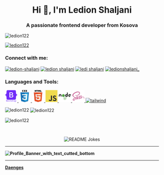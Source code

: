   <h1 align="center">Hi 👋, I'm Ledion Shaljani</h1> <h3 align="center">A passionate frontend developer from Kosova</h3> <p align="left"> <img src="https://komarev.com/ghpvc/?username=ledion122&label=Profile%20views&color=0e75b6&style=flat" alt="ledion122" /> </p> <p align="left"> <a href="https://github.com/ryo-ma/github-profile-trophy"><img src="https://github-profile-trophy.vercel.app/?username=ledion122" alt="ledion122" /></a> </p> <h3 align="left">Connect with me:</h3> <p align="left"> <a href="https://codepen.io/ledion-shaljani" target="blank"><img align="center" src="https://raw.githubusercontent.com/rahuldkjain/github-profile-readme-generator/master/src/images/icons/Social/codepen.svg" alt="ledion-shaljani" height="30" width="40" /></a> <a href="https://linkedin.com/in/ledion shaljani" target="blank"><img align="center" src="https://raw.githubusercontent.com/rahuldkjain/github-profile-readme-generator/master/src/images/icons/Social/linked-in-alt.svg" alt="ledion shaljani" height="30" width="40" /></a> <a href="https://fb.com/ledi shaljani" target="blank"><img align="center" src="https://raw.githubusercontent.com/rahuldkjain/github-profile-readme-generator/master/src/images/icons/Social/facebook.svg" alt="ledi shaljani" height="30" width="40" /></a> <a href="https://instagram.com/ledionshaljani_" target="blank"><img align="center" src="https://raw.githubusercontent.com/rahuldkjain/github-profile-readme-generator/master/src/images/icons/Social/instagram.svg" alt="ledionshaljani_" height="30" width="40" /></a> </p> <h3 align="left">Languages and Tools:</h3> <p align="left"> <a href="https://getbootstrap.com" target="_blank" rel="noreferrer"> <img src="https://raw.githubusercontent.com/devicons/devicon/master/icons/bootstrap/bootstrap-plain-wordmark.svg" alt="bootstrap" width="40" height="40"/> </a> <a href="https://www.w3schools.com/css/" target="_blank" rel="noreferrer"> <img src="https://raw.githubusercontent.com/devicons/devicon/master/icons/css3/css3-original-wordmark.svg" alt="css3" width="40" height="40"/> </a> <a href="https://www.w3.org/html/" target="_blank" rel="noreferrer"> <img src="https://raw.githubusercontent.com/devicons/devicon/master/icons/html5/html5-original-wordmark.svg" alt="html5" width="40" height="40"/> </a> <a href="https://developer.mozilla.org/en-US/docs/Web/JavaScript" target="_blank" rel="noreferrer"> <img src="https://raw.githubusercontent.com/devicons/devicon/master/icons/javascript/javascript-original.svg" alt="javascript" width="40" height="40"/> </a> <a href="https://nodejs.org" target="_blank" rel="noreferrer"> <img src="https://raw.githubusercontent.com/devicons/devicon/master/icons/nodejs/nodejs-original-wordmark.svg" alt="nodejs" width="40" height="40"/> </a> <a href="https://sass-lang.com" target="_blank" rel="noreferrer"> <img src="https://raw.githubusercontent.com/devicons/devicon/master/icons/sass/sass-original.svg" alt="sass" width="40" height="40"/> </a> <a href="https://tailwindcss.com/" target="_blank" rel="noreferrer"> <img src="https://www.vectorlogo.zone/logos/tailwindcss/tailwindcss-icon.svg" alt="tailwind" width="40" height="40"/> </a> </p> <p><img align="left" src="https://github-readme-stats.vercel.app/api/top-langs?username=ledion122&show_icons=true&locale=en&layout=compact" alt="ledion122" /></p> <p>&nbsp;<img align="center" src="https://github-readme-stats.vercel.app/api?username=ledion122&show_icons=true&locale=en" alt="ledion122" /></p> <p><img align="center" src="https://github-readme-streak-stats.herokuapp.com/?user=ledion122&" alt="ledion122" /></p>
<br>
<p align="center">  <img src="https://readme-jokes.vercel.app/api?theme=dracula&amp;borderColor=white" alt="README Jokes">
</p></details>
</b></b></details><b><b>
<hr>
<p><img src="https://user-images.githubusercontent.com/57369924/132963646-67d4a093-5629-43d7-ae03-76bc48dbd063.png" alt="Profile_Banner_with_text_cutted_bottom"></p>
<hr>
<p><a href="https://github.com/Daenges">Daenges</a></p></b></b> 

